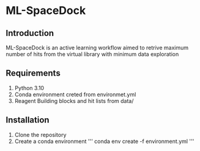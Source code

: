 # ML-SpaceDock

## Introduction
ML-SpaceDock is an active learning workflow aimed to retrive maximum number of hits from the virtual library with minimum data exploration

## Requirements
1. Python 3.10
2. Conda environment creted from environmet.yml
3. Reagent Building blocks and hit lists from data/

## Installation 
1. Clone the repository
2. Create a conda environment
'''
conda env create -f environment.yml
'''
